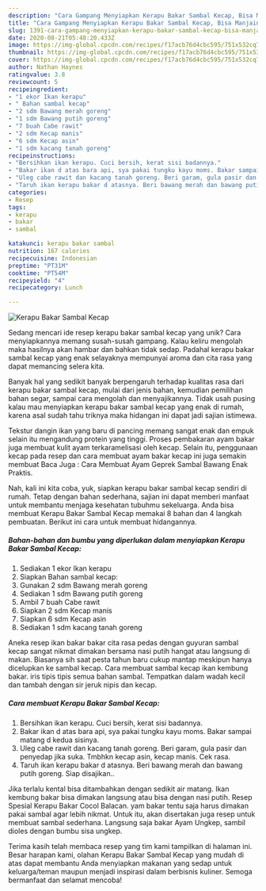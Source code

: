 ```yaml
---
description: "Cara Gampang Menyiapkan Kerapu Bakar Sambal Kecap, Bisa Manjain Lidah"
title: "Cara Gampang Menyiapkan Kerapu Bakar Sambal Kecap, Bisa Manjain Lidah"
slug: 1391-cara-gampang-menyiapkan-kerapu-bakar-sambal-kecap-bisa-manjain-lidah
date: 2020-08-21T05:48:20.433Z
image: https://img-global.cpcdn.com/recipes/f17acb76d4cbc595/751x532cq70/kerapu-bakar-sambal-kecap-foto-resep-utama.jpg
thumbnail: https://img-global.cpcdn.com/recipes/f17acb76d4cbc595/751x532cq70/kerapu-bakar-sambal-kecap-foto-resep-utama.jpg
cover: https://img-global.cpcdn.com/recipes/f17acb76d4cbc595/751x532cq70/kerapu-bakar-sambal-kecap-foto-resep-utama.jpg
author: Nathan Haynes
ratingvalue: 3.8
reviewcount: 5
recipeingredient:
- "1 ekor Ikan kerapu"
- " Bahan sambal kecap"
- "2 sdm Bawang merah goreng"
- "1 sdm Bawang putih goreng"
- "7 buah Cabe rawit"
- "2 sdm Kecap manis"
- "6 sdm Kecap asin"
- "1 sdm kacang tanah goreng"
recipeinstructions:
- "Bersihkan ikan kerapu. Cuci bersih, kerat sisi badannya."
- "Bakar ikan d atas bara api, sya pakai tungku kayu moms. Bakar sampai matang d kedua sisinya."
- "Uleg cabe rawit dan kacang tanah goreng. Beri garam, gula pasir dan penyedap jika suka. Tmbhkn kecap asin, kecap manis. Cek rasa."
- "Taruh ikan kerapu bakar d atasnya. Beri bawang merah dan bawang putih goreng. Siap disajikan.."
categories:
- Resep
tags:
- kerapu
- bakar
- sambal

katakunci: kerapu bakar sambal 
nutrition: 167 calories
recipecuisine: Indonesian
preptime: "PT31M"
cooktime: "PT54M"
recipeyield: "4"
recipecategory: Lunch

---
```



![Kerapu Bakar Sambal Kecap](https://img-global.cpcdn.com/recipes/f17acb76d4cbc595/751x532cq70/kerapu-bakar-sambal-kecap-foto-resep-utama.jpg)

Sedang mencari ide resep kerapu bakar sambal kecap yang unik? Cara menyiapkannya memang susah-susah gampang. Kalau keliru mengolah maka hasilnya akan hambar dan bahkan tidak sedap. Padahal kerapu bakar sambal kecap yang enak selayaknya mempunyai aroma dan cita rasa yang dapat memancing selera kita.

Banyak hal yang sedikit banyak berpengaruh terhadap kualitas rasa dari kerapu bakar sambal kecap, mulai dari jenis bahan, kemudian pemilihan bahan segar, sampai cara mengolah dan menyajikannya. Tidak usah pusing kalau mau menyiapkan kerapu bakar sambal kecap yang enak di rumah, karena asal sudah tahu triknya maka hidangan ini dapat jadi sajian istimewa.

Tekstur dangin ikan yang baru di pancing memang sangat enak dan empuk selain itu mengandung protein yang tinggi. Proses pembakaran ayam bakar juga membuat kulit ayam terkaramelisasi oleh kecap. Selain itu, penggunaan kecap pada resep dan cara membuat ayam bakar kecap ini juga semakin membuat Baca Juga : Cara Membuat Ayam Geprek Sambal Bawang Enak Praktis.


Nah, kali ini kita coba, yuk, siapkan kerapu bakar sambal kecap sendiri di rumah. Tetap dengan bahan sederhana, sajian ini dapat memberi manfaat untuk membantu menjaga kesehatan tubuhmu sekeluarga. Anda bisa membuat Kerapu Bakar Sambal Kecap memakai 8 bahan dan 4 langkah pembuatan. Berikut ini cara untuk membuat hidangannya.

<!--inarticleads1-->

##### Bahan-bahan dan bumbu yang diperlukan dalam menyiapkan Kerapu Bakar Sambal Kecap:

1. Sediakan 1 ekor Ikan kerapu
1. Siapkan  Bahan sambal kecap:
1. Gunakan 2 sdm Bawang merah goreng
1. Sediakan 1 sdm Bawang putih goreng
1. Ambil 7 buah Cabe rawit
1. Siapkan 2 sdm Kecap manis
1. Siapkan 6 sdm Kecap asin
1. Sediakan 1 sdm kacang tanah goreng


Aneka resep ikan bakar bakar cita rasa pedas dengan guyuran sambal kecap sangat nikmat dimakan bersama nasi putih hangat atau langsung di makan. Biasanya sih saat pesta tahun baru cukup mantap meskipun hanya dicelupkan ke sambal kecap. Cara membuat sambal kecap ikan kembung bakar. iris tipis tipis semua bahan sambal. Tempatkan dalam wadah kecil dan tambah dengan sir jeruk nipis dan kecap. 

<!--inarticleads2-->

##### Cara membuat Kerapu Bakar Sambal Kecap:

1. Bersihkan ikan kerapu. Cuci bersih, kerat sisi badannya.
1. Bakar ikan d atas bara api, sya pakai tungku kayu moms. Bakar sampai matang d kedua sisinya.
1. Uleg cabe rawit dan kacang tanah goreng. Beri garam, gula pasir dan penyedap jika suka. Tmbhkn kecap asin, kecap manis. Cek rasa.
1. Taruh ikan kerapu bakar d atasnya. Beri bawang merah dan bawang putih goreng. Siap disajikan..


Jika terlalu kental bisa ditambahkan dengan sedikit air matang. Ikan kembung bakar bisa dimakan langsung atau bisa dengan nasi putih. Resep Spesial Kerapu Bakar Cocol Balacan. yam bakar tentu saja harus dimakan pakai sambal agar lebih nikmat. Untuk itu, akan disertakan juga resep untuk membuat sambal sederhana. Langsung saja bakar Ayam Ungkep, sambil dioles dengan bumbu sisa ungkep. 

Terima kasih telah membaca resep yang tim kami tampilkan di halaman ini. Besar harapan kami, olahan Kerapu Bakar Sambal Kecap yang mudah di atas dapat membantu Anda menyiapkan makanan yang sedap untuk keluarga/teman maupun menjadi inspirasi dalam berbisnis kuliner. Semoga bermanfaat dan selamat mencoba!

